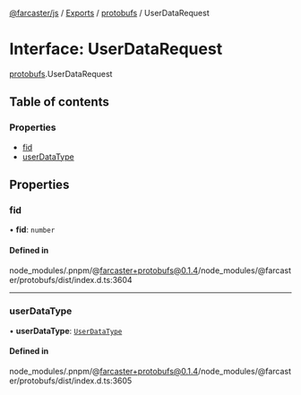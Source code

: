 [@farcaster/js](../README.md) / [Exports](../modules.md) / [protobufs](../modules/protobufs.md) / UserDataRequest

# Interface: UserDataRequest

[protobufs](../modules/protobufs.md).UserDataRequest

## Table of contents

### Properties

- [fid](protobufs.UserDataRequest.md#fid)
- [userDataType](protobufs.UserDataRequest.md#userdatatype)

## Properties

### fid

• **fid**: `number`

#### Defined in

node_modules/.pnpm/@farcaster+protobufs@0.1.4/node_modules/@farcaster/protobufs/dist/index.d.ts:3604

___

### userDataType

• **userDataType**: [`UserDataType`](../enums/protobufs.UserDataType.md)

#### Defined in

node_modules/.pnpm/@farcaster+protobufs@0.1.4/node_modules/@farcaster/protobufs/dist/index.d.ts:3605
